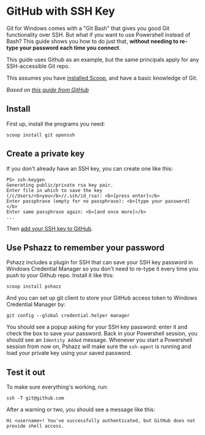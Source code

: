 # GitHub with SSH Key

Git for Windows comes with a "Git Bash" that gives you good Git functionality over SSH. But what if you want to use Powershell instead of Bash? This guide shows you how to do just that, **without needing to re-type your password each time you connect**.

This guide uses Github as an example, but the same principals apply for any SSH-accessible Git repo.

This assumes you have [installed Scoop](https://github.com/lukesampson/scoop/wiki/Quick-Start), and have a basic knowledge of Git.

_Based on [this guide from GitHub](https://help.github.com/articles/generating-ssh-keys#platform-windows)_

## Install

First up, install the programs you need:

    scoop install git openssh

## Create a private key

If you don't already have an SSH key, you can create one like this:

```
PS> ssh-keygen
Generating public/private rsa key pair.
Enter file in which to save the key (/c/Users/<b>you</b>//.ssh/id_rsa): <b>[press enter]</b>
Enter passphrase (empty for no passphrase): <b>[type your password]</b>
Enter same passphrase again: <b>[and once more]</b>
...
```

Then [add your SSH key to GitHub](https://help.github.com/articles/generating-ssh-keys#step-3-add-your-ssh-key-to-github).

## Use Pshazz to remember your password

Pshazz includes a plugin for SSH that can save your SSH key password in Windows Credential Manager so you don't need to re-type it every time you push to your Github repo. Install it like this:

    scoop install pshazz

And you can set up git client to store your GitHub access token to Windows Credential Manager by:

    git config --global credential.helper manager

You should see a popup asking for your SSH key password: enter it and check the box to save your password. Back in your Powershell session, you should see an `Identity Added` message. Whenever you start a Powershell session from now on, Pshazz will make sure the `ssh-agent` is running and load your private key using your saved password.

## Test it out

To make sure everything's working, run:

    ssh -T git@github.com

After a warning or two, you should see a message like this:

    Hi <username>! You've successfully authenticated, but GitHub does not provide shell access.
